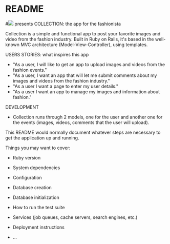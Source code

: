 # README

#![](https://ga-dash.s3.amazonaws.com/production/assets/logo-9f88ae6c9c3871690e33280fcf557f33.png) presents
COLLECTION: the app for the fashionista

Collection is a simple and functional app to post your favorite images and video from the fashion industry. Built in Ruby on Rails, it's based in the well-known MVC architecture (Model-View-Controller), using templates. 

USERS STORIES: what inspires this app
- "As a user, I will like to get an app to upload images and videos from the fashion events."
- "As a user, I want an app that will let me submit comments about my images and videos from the fashion industry."
- "As a user I want a page to enter my user details."
- "As a user I want an app to manage my images and information about fashion." 

DEVELOPMENT
- Collection runs through 2 models, one for the user and another one for the events (images, videos, comments that the user will upload). 















This README would normally document whatever steps are necessary to get the
application up and running.

Things you may want to cover:

* Ruby version

* System dependencies

* Configuration

* Database creation

* Database initialization

* How to run the test suite

* Services (job queues, cache servers, search engines, etc.)

* Deployment instructions

* ...
